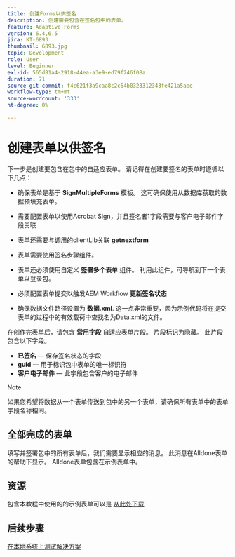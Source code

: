 ```yaml
---
title: 创建Forms以供签名
description: 创建需要包含在签名包中的表单。
feature: Adaptive Forms
version: 6.4,6.5
jira: KT-6893
thumbnail: 6893.jpg
topic: Development
role: User
level: Beginner
exl-id: 565d81a4-2918-44ea-a3e9-ed79f246f08a
duration: 71
source-git-commit: f4c621f3a9caa8c2c64b8323312343fe421a5aee
workflow-type: tm+mt
source-wordcount: '333'
ht-degree: 0%

---
```


# 创建表单以供签名

下一步是创建要包含在包中的自适应表单。 请记得在创建要签名的表单时遵循以下几点：

* 确保表单是基于 **SignMultipleForms** 模板。 这可确保使用从数据库获取的数据预填充表单。

* 需要配置表单以使用Acrobat Sign，并且签名者1字段需要与客户电子邮件字段关联
* 表单还需要与调用的clientLib关联 **getnextform**
* 表单需要使用签名步骤组件。
* 表单还必须使用自定义 **签署多个表单** 组件。 利用此组件，可导航到下一个表单以登录包。
* 必须配置表单提交以触发AEM Workflow **更新签名状态**
* 确保数据文件路径设置为 **数据.xml**. 这一点非常重要，因为示例代码将在提交表单的过程中的有效载荷中查找名为Data.xml的文件。

在创作完表单后，请包含 **常用字段** 自适应表单片段。 片段标记为隐藏。 此片段包含以下字段。

* **已签名**  — 保存签名状态的字段
* **guid**  — 用于标识包中表单的唯一标识符
* **客户电子邮件**  — 此字段包含客户的电子邮件



>[!NOTE]
>如果您希望将数据从一个表单传送到包中的另一个表单，请确保所有表单中的表单字段名称相同。

## 全部完成的表单

填写并签署包中的所有表单后，我们需要显示相应的消息。 此消息在Alldone表单的帮助下显示。 Alldone表单包含在示例表单中。

## 资源

包含本教程中使用的的示例表单可以是 [从此处下载](assets/forms-for-signing.zip)

## 后续步骤

[在本地系统上测试解决方案](./testing-and-trouble-shooting.md)
